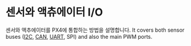 # 센서와 액츄에이터 I/O

센서와 액추에이터를 PX4에 통합하는 방법을 설명합니다.
It covers both sensor buses ([I2C](../sensor_bus/i2c_general.md), [CAN](../can/index.md), [UART](../uart/index.md), SPI) and also the main PWM ports.
